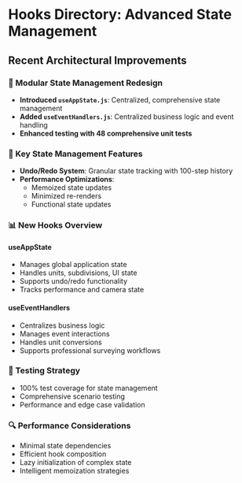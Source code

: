 # Hooks Directory: Advanced State Management

## Recent Architectural Improvements

### 🚀 Modular State Management Redesign
- **Introduced `useAppState.js`**: Centralized, comprehensive state management
- **Added `useEventHandlers.js`**: Centralized business logic and event handling
- **Enhanced testing with 48 comprehensive unit tests**

### 🔧 Key State Management Features
- **Undo/Redo System**: Granular state tracking with 100-step history
- **Performance Optimizations**: 
  - Memoized state updates
  - Minimized re-renders
  - Functional state updates

### 📊 New Hooks Overview

#### useAppState
- Manages global application state
- Handles units, subdivisions, UI state
- Supports undo/redo functionality
- Tracks performance and camera state

#### useEventHandlers
- Centralizes business logic
- Manages event interactions
- Handles unit conversions
- Supports professional surveying workflows

### 🧪 Testing Strategy
- 100% test coverage for state management
- Comprehensive scenario testing
- Performance and edge case validation

### 🔍 Performance Considerations
- Minimal state dependencies
- Efficient hook composition
- Lazy initialization of complex state
- Intelligent memoization strategies